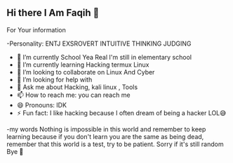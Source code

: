 ## Hi there I Am Faqih 👋 
For Your information

-Personality: ENTJ EXSROVERT INTUITIVE THINKING JUDGING 
- 🔭 I’m currently School Yea Real I'm still in elementary school  
- 🌱 I’m currently learning Hacking termux Linux
- 👯 I’m looking to collaborate on Linux And Cyber
- 🤔 I’m looking for help with 
- 💬 Ask me about Hacking, kali linux , Tools
- 📫 How to reach me: you can reach me
- 😄 Pronouns: IDK
- ⚡ Fun fact: I like hacking because I often dream of being a hacker LOL😅 

-my words Nothing is impossible in this world and remember to keep learning because if you don't learn you are the same as being dead, remember that this world is a test, try to be patient. 
Sorry if it's still random 
Bye 👋
